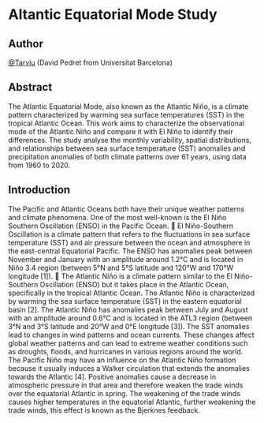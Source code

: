 # Altantic Equatorial Mode Study
## Author
[@Tarviu](https://github.com/tarviu) (David Pedret from Universitat Barcelona)

## Abstract
The Atlantic Equatorial Mode, also known as the Atlantic Niño, is a climate pattern characterized by warming sea surface temperatures (SST) in the tropical Atlantic Ocean. This work aims to characterize the observational mode of the Atlantic Niño and compare it with El Niño to identify their differences. The study analyse the monthly variability, spatial distributions, and relationships between sea surface temperature (SST) anomalies and precipitation anomalies of both climate patterns over 61 years, using data from 1960 to 2020.

## Introduction

The Pacific and Atlantic Oceans both have their unique
weather patterns and climate phenomena. One of the most
well-known is the El Niño Southern Oscillation (ENSO) in
the Pacific Ocean.
 El Niño-Southern Oscillation is a climate pattern
that refers to the fluctuations in sea surface
temperature (SST) and air pressure between the
ocean and atmosphere in the east-central
Equatorial Pacific. The ENSO has anomalies
peak between November and January with an
amplitude around 1.2°C and is located in Niño
3.4 region (between 5°N and 5°S latitude and
120°W and 170°W longitude [1]).
 The Atlantic Niño is a climate pattern similar to
the El Niño-Southern Oscillation (ENSO) but it
takes place in the Atlantic Ocean, specifically in
the tropical Atlantic Ocean. The Atlantic Niño is
characterized by warming the sea surface
temperature (SST) in the eastern equatorial basin
[2]. The Atlantic Niño has anomalies peak
between July and August with an amplitude
around 0.6°C and is located in the ATL3 region
(between 3°N and 3°S latitude and 20°W and
0°E longitude [3]).
The SST anomalies lead to changes in wind patterns and
ocean currents. These changes affect global weather patterns
and can lead to extreme weather conditions such as droughts,
floods, and hurricanes in various regions around the world.
The Pacific Niño may have an influence on the Atlantic Niño
formation because it usually induces a Walker circulation
that extends the anomalies towards the Atlantic [4]. Positive
anomalies cause a decrease in atmospheric pressure in that
area and therefore weaken the trade winds over the equatorial
Atlantic in spring. The weakening of the trade winds causes
higher temperatures in the equatorial Atlantic, further
weakening the trade winds, this effect is known as the
Bjerknes feedback.
